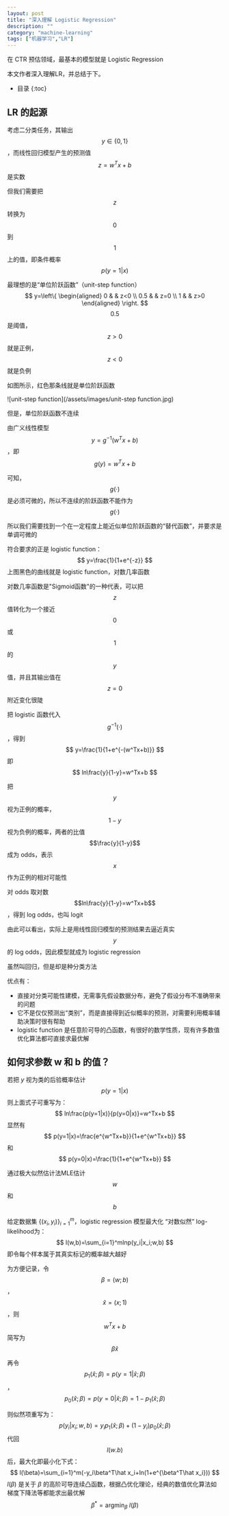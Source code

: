 ```yaml
---
layout: post
title: "深入理解 Logistic Regression"
description: ""
category: "machine-learning"
tags: ["机器学习","LR"]
---
```


在 CTR 预估领域，最基本的模型就是 Logistic Regression

本文作者深入理解LR，并总结于下。

* 目录
{:toc}

## LR 的起源

考虑二分类任务，其输出 $$y\in\{0,1\}$$ ，而线性回归模型产生的预测值 $$z=w^Tx+b$$ 是实数

但我们需要把 $$z$$ 转换为 $$0$$ 到 $$1$$ 上的值，即条件概率 
$$
p(y=1|x)
$$ 



最理想的是“单位阶跃函数”（unit-step function）
$$
y=\left\{
\begin{aligned}
0 & & z<0 \\
0.5 & & z=0 \\
1 & & z>0
\end{aligned}
\right.
$$
$$0.5$$ 是阈值，$$z>0$$ 就是正例，$$z<0$$ 就是负例

如图所示，红色那条线就是单位阶跃函数

![unit-step function](/assets/images/unit-step function.jpg)



但是，单位阶跃函数不连续

由广义线性模型 $$y=g^{-1}(w^Tx+b)$$ ，即 $$g(y)=w^Tx+b$$

可知，$$g(·)$$ 是必须可微的，所以不连续的阶跃函数不能作为 $$g(·)$$



所以我们需要找到一个在一定程度上能近似单位阶跃函数的“替代函数”，并要求是单调可微的

符合要求的正是 logistic function：
$$
y=\frac{1}{1+e^{-z}}
$$
上图黑色的曲线就是 logistic function，对数几率函数

对数几率函数是"Sigmoid函数"的一种代表，可以把 $$z$$ 值转化为一个接近 $$0$$ 或 $$1$$ 的 $$y$$ 值，并且其输出值在 $$z=0$$ 附近变化很陡

把 logistic 函数代入 $$g^{-1}(·)$$，得到
$$
y=\frac{1}{1+e^{-(w^Tx+b)}}
$$
即
$$
ln\frac{y}{1-y}=w^Tx+b
$$


把 $$y$$ 视为正例的概率，$$1-y$$ 视为负例的概率，两者的比值 $$\frac{y}{1-y}$$ 成为 odds，表示 $$x$$ 作为正例的相对可能性

对 odds 取对数 $$ln\frac{y}{1-y}=w^Tx+b$$ ，得到 log odds，也叫 logit



由此可以看出，实际上是用线性回归模型的预测结果去逼近真实 $$y$$ 的 log odds，因此模型就成为 logistic regression

虽然叫回归，但是却是种分类方法

优点有：

- 直接对分类可能性建模，无需事先假设数据分布，避免了假设分布不准确带来的问题
- 它不是仅仅预测出“类别”，而是直接得到近似概率的预测，对需要利用概率辅助决策时很有帮助
- logistic function 是任意阶可导的凸函数，有很好的数学性质，现有许多数值优化算法都可直接求最优解



## 如何求参数 w 和 b 的值？

若把 $y$ 视为类的后验概率估计 
$$
p(y=1|x)
$$ 
则上面式子可重写为：
$$
ln\frac{p(y=1|x)}{p(y=0|x)}=w^Tx+b
$$
显然有
$$
p(y=1|x)=\frac{e^{w^Tx+b}}{1+e^{w^Tx+b}}
$$
和
$$
p(y=0|x)=\frac{1}{1+e^{w^Tx+b}}
$$

通过极大似然估计法MLE估计 $$w$$ 和 $$b$$

给定数据集 $\{(x_i,y_i)\}_{i=1}^m$，logistic regression 模型最大化 “对数似然” log-likelihood为：
$$
l(w,b)=\sum_{i=1}^mlnp(y_i|x_i;w,b)
$$
即令每个样本属于其真实标记的概率越大越好

为方便记录，令 $$\beta=(w;b)$$，$$\hat x=(x;1)$$ ，则 $$w^Tx+b$$ 简写为 $$\beta\hat x$$

再令 
$$
p_1(\hat x;\beta)=p(y=1|\hat x;\beta)
$$
，
$$
p_0(\hat x;\beta)=p(y=0|\hat x;\beta)=1-p_1(\hat x;\beta)
$$

则似然项重写为：
$$
p(y_i|x_i;w,b)=y_ip_1(\hat x;\beta)+(1-y_i)p_0(\hat x;\beta)
$$
代回 $$l(w.b)$$ 后，最大化即最小化下式：
$$
l(\beta)=\sum_{i=1}^m(-y_i\beta^T\hat x_i+ln(1+e^{\beta^T\hat x_i}))
$$
$l(\beta)$ 是关于 $\beta$ 的高阶可导连续凸函数，根据凸优化理论，经典的数值优化算法如梯度下降法等都能求出最优解
$$
\beta^*=\begin{equation}
	\mathop{\arg\min}_{\beta} \ l(\beta)
\end{equation}
$$






